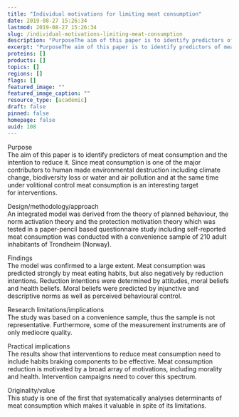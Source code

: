 ```yaml
---
title: "Individual motivations for limiting meat consumption"
date: 2019-08-27 15:26:34
lastmod: 2019-08-27 15:26:34
slug: /individual-motivations-limiting-meat-consumption
description: "PurposeThe aim of this paper is to identify predictors of meat consumption and the intention to reduce it. Since meat consumption is one of the major contributors to human made environmental destruction including climate change, biodiversity loss or water and air pollution and at the same time under volitional control meat consumption is an interesting target for&nbsp;interventions."
excerpt: "PurposeThe aim of this paper is to identify predictors of meat consumption and the intention to reduce it. Since meat consumption is one of the major contributors to human made environmental destruction including climate change, biodiversity loss or water and air pollution and at the same time under volitional control meat consumption is an interesting target for&nbsp;interventions."
proteins: []
products: []
topics: []
regions: []
flags: []
featured_image: ""
featured_image_caption: ""
resource_type: [academic]
draft: false
pinned: false
homepage: false
uuid: 108
---
```

Purpose\
The aim of this paper is to identify predictors of meat consumption and
the intention to reduce it. Since meat consumption is one of the major
contributors to human made environmental destruction including climate
change, biodiversity loss or water and air pollution and at the same
time under volitional control meat consumption is an interesting target
for interventions.

Design/methodology/approach\
An integrated model was derived from the theory of planned behaviour,
the norm activation theory and the protection motivation theory which
was tested in a paper-pencil based questionnaire study including
self-reported meat consumption was conducted with a convenience sample
of 210 adult inhabitants of Trondheim (Norway).

Findings\
The model was confirmed to a large extent. Meat consumption was
predicted strongly by meat eating habits, but also negatively by
reduction intentions. Reduction intentions were determined by attitudes,
moral beliefs and health beliefs. Moral beliefs were predicted by
injunctive and descriptive norms as well as perceived
behavioural control.

Research limitations/implications\
The study was based on a convenience sample, thus the sample is not
representative. Furthermore, some of the measurement instruments are of
only mediocre quality.

Practical implications\
The results show that interventions to reduce meat consumption need to
include habits braking components to be effective. Meat consumption
reduction is motivated by a broad array of motivations, including
morality and health. Intervention campaigns need to cover this spectrum.

Originality/value\
This study is one of the first that systematically analyses determinants
of meat consumption which makes it valuable in spite of its limitations.

